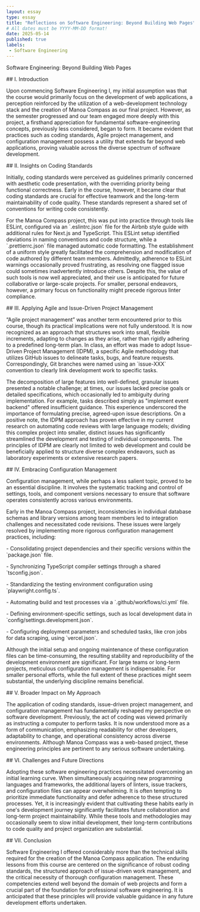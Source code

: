 ```yaml
---
layout: essay  
type: essay  
title: "Reflections on Software Engineering: Beyond Building Web Pages"  
# All dates must be YYYY-MM-DD format!  
date: 2025-05-14
published: true
labels:  
 - Software Engineering  
---
```

&#x20;Software Engineering: Beyond Building Web Pages

\## I. Introduction

Upon commencing Software Engineering I, my initial assumption was that the course would primarily focus on the development of web applications, a perception reinforced by the utilization of a web-development technology stack and the creation of Manoa Compass as our final project. However, as the semester progressed and our team engaged more deeply with this project, a firsthand appreciation for fundamental software-engineering concepts, previously less considered, began to form. It became evident that practices such as coding standards, Agile project management, and configuration management possess a utility that extends far beyond web applications, proving valuable across the diverse spectrum of software development.

\## II. Insights on Coding Standards

Initially, coding standards were perceived as guidelines primarily concerned with aesthetic code presentation, with the overriding priority being functional correctness. Early in the course, however, it became clear that coding standards are crucial for effective teamwork and the long-term maintainability of code quality. These standards represent a shared set of conventions for writing code consistently.

For the Manoa Compass project, this was put into practice through tools like ESLint, configured via an \`.eslintrc.json\` file for the Airbnb style guide with additional rules for Next.js and TypeScript. This ESLint setup identified deviations in naming conventions and code structure, while a \`.prettierrc.json\` file managed automatic code formatting. The establishment of a uniform style greatly facilitated the comprehension and modification of code authored by different team members. Admittedly, adherence to ESLint warnings occasionally proved frustrating, as resolving one flagged issue could sometimes inadvertently introduce others. Despite this, the value of such tools is now well appreciated, and their use is anticipated for future collaborative or large-scale projects. For smaller, personal endeavors, however, a primary focus on functionality might precede rigorous linter compliance.

\## III. Applying Agile and Issue-Driven Project Management

“Agile project management” was another term encountered prior to this course, though its practical implications were not fully understood. It is now recognized as an approach that structures work into small, flexible increments, adapting to changes as they arise, rather than rigidly adhering to a predefined long-term plan. In class, an effort was made to adopt Issue-Driven Project Management (IDPM), a specific Agile methodology that utilizes GitHub issues to delineate tasks, bugs, and feature requests. Correspondingly, Git branches were named using an \`issue-XXX\` convention to clearly link development work to specific tasks.

The decomposition of large features into well-defined, granular issues presented a notable challenge; at times, our issues lacked precise goals or detailed specifications, which occasionally led to ambiguity during implementation. For example, tasks described simply as "implement event backend" offered insufficient guidance. This experience underscored the importance of formulating precise, agreed-upon issue descriptions. On a positive note, the IDPM approach has proven effective in my current research on automating code reviews with large language models; dividing this complex project into smaller, distinct issues has significantly streamlined the development and testing of individual components. The principles of IDPM are clearly not limited to web development and could be beneficially applied to structure diverse complex endeavors, such as laboratory experiments or extensive research papers.

\## IV. Embracing Configuration Management

Configuration management, while perhaps a less salient topic, proved to be an essential discipline. It involves the systematic tracking and control of settings, tools, and component versions necessary to ensure that software operates consistently across various environments.

Early in the Manoa Compass project, inconsistencies in individual database schemas and library versions among team members led to integration challenges and necessitated code revisions. These issues were largely resolved by implementing more rigorous configuration management practices, including:

\-   Consolidating project dependencies and their specific versions within the \`package.json\` file.

\-   Synchronizing TypeScript compiler settings through a shared \`tsconfig.json\`.

\-   Standardizing the testing environment configuration using \`playwright.config.ts\`.

\-   Automating build and test processes via a \`.github/workflows/ci.yml\` file.

\-   Defining environment-specific settings, such as local development data in \`config/settings.development.json\`.

\-   Configuring deployment parameters and scheduled tasks, like cron jobs for data scraping, using \`vercel.json\`.

Although the initial setup and ongoing maintenance of these configuration files can be time-consuming, the resulting stability and reproducibility of the development environment are significant. For large teams or long-term projects, meticulous configuration management is indispensable. For smaller personal efforts, while the full extent of these practices might seem substantial, the underlying discipline remains beneficial.

\## V. Broader Impact on My Approach

The application of coding standards, issue-driven project management, and configuration management has fundamentally reshaped my perspective on software development. Previously, the act of coding was viewed primarily as instructing a computer to perform tasks. It is now understood more as a form of communication, emphasizing readability for other developers, adaptability to change, and operational consistency across diverse environments. Although Manoa Compass was a web-based project, these engineering principles are pertinent to any serious software undertaking.

\## VI. Challenges and Future Directions

Adopting these software engineering practices necessitated overcoming an initial learning curve. When simultaneously acquiring new programming languages and frameworks, the additional layers of linters, issue trackers, and configuration files can appear overwhelming. It is often tempting to prioritize immediate functionality and defer adherence to these structured processes. Yet, it is increasingly evident that cultivating these habits early in one's development journey significantly facilitates future collaboration and long-term project maintainability. While these tools and methodologies may occasionally seem to slow initial development, their long-term contributions to code quality and project organization are substantial.

\## VII. Conclusion

Software Engineering I offered considerably more than the technical skills required for the creation of the Manoa Compass application. The enduring lessons from this course are centered on the significance of robust coding standards, the structured approach of issue-driven work management, and the critical necessity of thorough configuration management. These competencies extend well beyond the domain of web projects and form a crucial part of the foundation for professional software engineering. It is anticipated that these principles will provide valuable guidance in any future development efforts undertaken.
